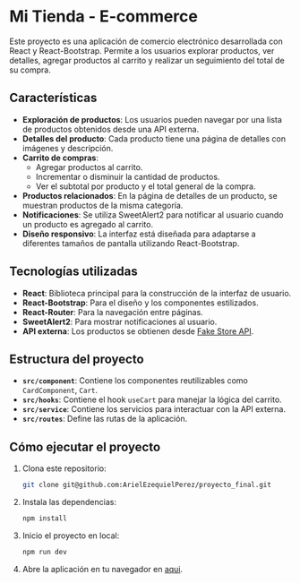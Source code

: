 # Mi Tienda - E-commerce

Este proyecto es una aplicación de comercio electrónico desarrollada con React y React-Bootstrap. Permite a los usuarios explorar productos, ver detalles, agregar productos al carrito y realizar un seguimiento del total de su compra.

## Características

- **Exploración de productos**: Los usuarios pueden navegar por una lista de productos obtenidos desde una API externa.
- **Detalles del producto**: Cada producto tiene una página de detalles con imágenes y descripción.
- **Carrito de compras**:
  - Agregar productos al carrito.
  - Incrementar o disminuir la cantidad de productos.
  - Ver el subtotal por producto y el total general de la compra.
- **Productos relacionados**: En la página de detalles de un producto, se muestran productos de la misma categoría.
- **Notificaciones**: Se utiliza SweetAlert2 para notificar al usuario cuando un producto es agregado al carrito.
- **Diseño responsivo**: La interfaz está diseñada para adaptarse a diferentes tamaños de pantalla utilizando React-Bootstrap.

## Tecnologías utilizadas

- **React**: Biblioteca principal para la construcción de la interfaz de usuario.
- **React-Bootstrap**: Para el diseño y los componentes estilizados.
- **React-Router**: Para la navegación entre páginas.
- **SweetAlert2**: Para mostrar notificaciones al usuario.
- **API externa**: Los productos se obtienen desde [Fake Store API](https://api.escuelajs.co/api/v1/products).

## Estructura del proyecto

- **`src/component`**: Contiene los componentes reutilizables como `CardComponent`, `Cart`.
- **`src/hooks`**: Contiene el hook `useCart` para manejar la lógica del carrito.
- **`src/service`**: Contiene los servicios para interactuar con la API externa.
- **`src/routes`**: Define las rutas de la aplicación.

## Cómo ejecutar el proyecto

1. Clona este repositorio:
   ```bash
   git clone git@github.com:ArielEzequielPerez/proyecto_final.git

2. Instala las dependencias:
    ```bash
    npm install

3. Inicio el proyecto en local:
    ```bash
    npm run dev

4. Abre la aplicación en tu navegador en [aqui](http://localhost:3000).
